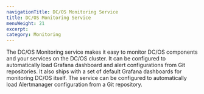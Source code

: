 ```yaml
---
navigationTitle: DC/OS Monitoring Service
title: DC/OS Monitoring Service
menuWeight: 21
excerpt:
category: Monitoring
---
```


The DC/OS Monitoring service makes it easy to monitor DC/OS components and your services on the DC/OS cluster. It can be configured to automatically load Grafana dashboard and alert configurations from Git repositories. It also ships with a set of default Grafana dashboards for monitoring DC/OS itself. The service can be configured to automatically load Alertmanager configuration from a Git repository.
